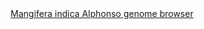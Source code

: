 <div id="Mangifera_indica_Alphonso_genome_browser" align="center">
  <a href="https://ink-blot.github.io/?sessionURL=blob:zZVbb6M4FID_yspPuxIhEO55S7Jt0jQl5H4ZjSIHDLgBTGwDDVX_.7jZZkajrbbtai.VEAJzjM8532d4BCWiDJMMtEFLVg3ZABJgMalmMM0T5MIUMdAOYcKQBCgKEUWZj0D7EYSQcbiYjsTEmPOctZvNAIaNCGUkxT6TmSbDvMFIwWMkQhstGaawJhmsmOyTVARz2IRJHpOMkSb0fcRYQ2nmKIt2FRSny7Pd.ZVolxYJx.dVdyIJkVggh1Bki7MAPbyRyHtWjqyBdrhr5VvjYZLZV.qCb04zSK733Xrpr.7H1ejYmwbe.nbYDxmel.h3PXE6MTaVm3TgRgXNm4t84p7iqrLRoHaZW2thPFXGtFROab3Zm0edjntD3Q8Pzmo6GSA.TLXR2u0rvavNktFuVxSEwZMEEuIXou3Aj6lqtQ1JsXVJN5zG85UhOYYjyqYEg_aXrxLgFPoHEf3lEfBTLtgAho7FGZMECA0QBe2GoyiW6jgtQ7d0xXHUJ.kRFDT5h.GlMBM08A4FmO8CwmVGKBecojDU5KgW.YQ4ObMTC78d_InIdvRtDB3VuLky1CxxRwsVnfqsmC02mej.eD.ElqWmHu343OTjwe0636pOz.pup301P1WezPdYVPTu0kNCU8hF6POQuH8hC7OMcMif96sEYoSjWMRYigR8khDBGdBo_6si_SIO1VB.E0ElZniPE8xPK7EkqUBbaxmmrn5XQ_t3VPi.e2fTqd2yVcfWdupO4OfiExLsWJYzWVQjl374JzM.PPcTieLdlMWmZwwPc9sN7svV1WFhYs1e3G5RUVZstKwC4l57kVNb44FeDiZL83TsOvCw70W8nC9.FuXjXbx4I0Z.aFNCimHGX9VBtRyr9RcCvWii_y.aPINN_rYor83.RKqM1lSdefnADq5rHpme14mSsZauMzyqD9ZaQ8kUrhzHMrt5zPHG4dHy_q4Xxvxo4q0Cbz6kyqud_Lgsqq6Y1tu2GP.hLfIepu_Q4iXsE_E345odbu_GG3SbqaZJ6XxdFv1RLzlwlCR306Ppct_T9oicvK7_0JmE0Ouo846NOIHXBImK3uJ_6c0F9B.3l59JgqMsRWfUL9zMp69P3wA-">Mangifera indica Alphonso genome browser</a>
</div>
